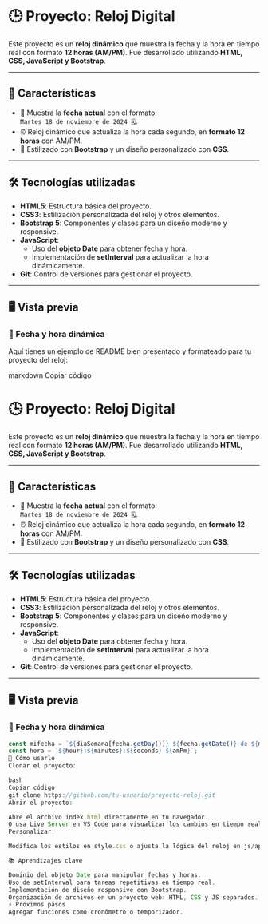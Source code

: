# 🕒 Proyecto: Reloj Digital

Este proyecto es un **reloj dinámico** que muestra la fecha y la hora en tiempo real con formato **12 horas (AM/PM)**. Fue desarrollado utilizando **HTML, CSS, JavaScript y Bootstrap**.

---

## 🚀 **Características**

- 📅 Muestra la **fecha actual** con el formato:  
  `Martes 18 de noviembre de 2024 🗓️`.
- ⏰ Reloj dinámico que actualiza la hora cada segundo, en **formato 12 horas** con AM/PM.
- 💅 Estilizado con **Bootstrap** y un diseño personalizado con **CSS**.

---

## 🛠️ **Tecnologías utilizadas**

- **HTML5**: Estructura básica del proyecto.
- **CSS3**: Estilización personalizada del reloj y otros elementos.
- **Bootstrap 5**: Componentes y clases para un diseño moderno y responsive.
- **JavaScript**:
  - Uso del **objeto Date** para obtener fecha y hora.
  - Implementación de **setInterval** para actualizar la hora dinámicamente.
- **Git**: Control de versiones para gestionar el proyecto.

---

## 🖥️ **Vista previa**

### 📅 Fecha y hora dinámica

Aquí tienes un ejemplo de README bien presentado y formateado para tu proyecto del reloj:

markdown
Copiar código

# 🕒 Proyecto: **Reloj Digital**

Este proyecto es un **reloj dinámico** que muestra la fecha y la hora en tiempo real con formato **12 horas (AM/PM)**. Fue desarrollado utilizando **HTML, CSS, JavaScript y Bootstrap**.

---

## 🚀 **Características**

- 📅 Muestra la **fecha actual** con el formato:  
  `Martes 18 de noviembre de 2024 🗓️`.
- ⏰ Reloj dinámico que actualiza la hora cada segundo, en **formato 12 horas** con AM/PM.
- 💅 Estilizado con **Bootstrap** y un diseño personalizado con **CSS**.

---

## 🛠️ **Tecnologías utilizadas**

- **HTML5**: Estructura básica del proyecto.
- **CSS3**: Estilización personalizada del reloj y otros elementos.
- **Bootstrap 5**: Componentes y clases para un diseño moderno y responsive.
- **JavaScript**:
  - Uso del **objeto Date** para obtener fecha y hora.
  - Implementación de **setInterval** para actualizar la hora dinámicamente.
- **Git**: Control de versiones para gestionar el proyecto.

---

## 🖥️ **Vista previa**

### 📅 Fecha y hora dinámica

```javascript
const mifecha = `${diaSemana[fecha.getDay()]} ${fecha.getDate()} de ${mes[fecha.getMonth()]} ${fecha.getFullYear()} 🗓️`;
const hora = `${hour}:${minutes}:${seconds} ${amPm}`;
📝 Cómo usarlo
Clonar el proyecto:

bash
Copiar código
git clone https://github.com/tu-usuario/proyecto-reloj.git
Abrir el proyecto:

Abre el archivo index.html directamente en tu navegador.
O usa Live Server en VS Code para visualizar los cambios en tiempo real.
Personalizar:

Modifica los estilos en style.css o ajusta la lógica del reloj en js/app.js.¡Así de fácil! 🚀

📚 Aprendizajes clave

Dominio del objeto Date para manipular fechas y horas.
Uso de setInterval para tareas repetitivas en tiempo real.
Implementación de diseño responsive con Bootstrap.
Organización de archivos en un proyecto web: HTML, CSS y JS separados.
⚡ Próximos pasos
Agregar funciones como cronómetro o temporizador.
```
